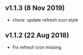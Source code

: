 ## v1.1.3 (8 Nov 2019)

* chore: update refresh icon style

## v1.1.2 (22 Aug 2018)

* Fix refresh icon missing